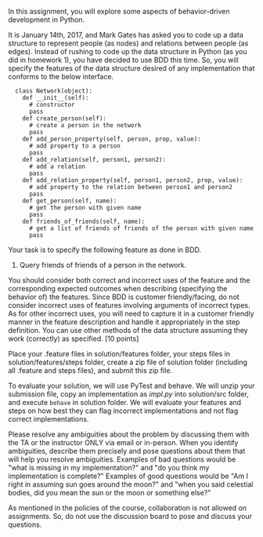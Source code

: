 In this assignment, you will explore some aspects of behavior-driven development in Python.

It is January 14th, 2017, and Mark Gates has asked you to code up a data structure to represent people (as nodes) and relations between people (as edges).  Instead of rushing to code up the data structure in Python (as you did in homework 1), you have decided to use BDD this time.  So, you will specify the features of the data structure desired of any implementation that conforms to the below interface.

```
  class Network(object):
    def __init__(self):
      # constructor
      pass
    def create_person(self):
      # create a person in the network
      pass
    def add_person_property(self, person, prop, value):
      # add property to a person
      pass
    def add_relation(self, person1, person2):
      # add a relation
      pass
    def add_relation_property(self, person1, person2, prop, value):
      # add property to the relation between person1 and person2
      pass
    def get_person(self, name):
      # get the person with given name
      pass
    def friends_of_friends(self, name):
      # get a list of friends of friends of the person with given name
      pass
```

Your task is to specify the following feature as done in BDD.

  1. Query friends of friends of a person in the network.

You should consider both correct and incorrect uses of the feature and the corresponding expected outcomes when describing (specifying the behavior of) the features. Since BDD is customer friendly/facing, do not consider incorrect uses of features involving arguments of incorrect types. As for other incorrect uses, you will need to capture it in a customer friendly manner in the feature description and handle it appropriately in the step definition. You can use other methods of the data structure assuming they work (correctly) as specified. [10 points]

Place your .feature files in solution/features folder, your steps files in solution/features/steps folder, create a zip file of solution folder (including all .feature and steps files), and submit this zip file.

To evaluate your solution, we will use PyTest and behave.  We will unzip your submission file, copy an implementation as *impl.py* into solution/src folder, and execute `behave` in solution folder.  We will evaluate your features and steps on how best they can flag incorrect implementations and not flag correct implementations.

Please resolve any ambiguities about the problem by discussing them with the TA or the instructor ONLY via email or in-person.  When you identify ambiguities, describe them precisely and pose questions about them that will help you resolve ambiguities.  Examples of bad questions would be "what is missing in my implementation?" and "do you think my implementation is complete?"  Examples of good questions would be "Am I right in assuming sun goes around the moon?" and "when you said celestial bodies, did you mean the sun or the moon or something else?"

As mentioned in the policies of the course, collaboration is not allowed on assignments. So, do not use the discussion board to pose and discuss your questions.
